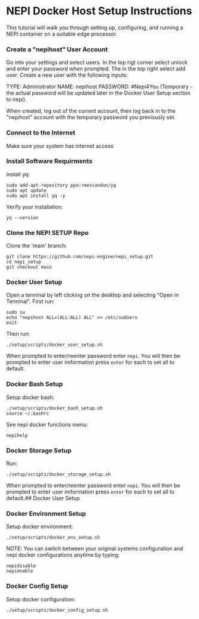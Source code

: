 # NEPI Docker Host Setup Instructions

This tutorial will walk you through setting up, configuring, and running a NEPI container on a suitable edge processor.

### Create a "nepihost" User Account
Go into your settings and select users. In the top rigt corner select unlock and enter your password when prompted. The in the top right select add user. 
Create a new user with the following inputs:

  TYPE: Administrator
  NAME: nepihost
  PASSWORD: #Nepi4You (Temporary - the actual password will be updated later in the Docker User Setup section to nepi).

When created, log out of the current account, then log back in to the "nepihost" account with the temporary password you previously set.

### Connect to the Internet
Make sure your system has internet access

### Install Software Requirments
Install yq:

    sudo add-apt-repository ppa:rmescandon/yq
    sudo apt update
    sudo apt install yq -y

Verify your installation:

    yq --version

### Clone the NEPI SETUP Repo
Clone the 'main' branch:

    git clone https://github.com/nepi-engine/nepi_setup.git
    cd nepi_setup
    git checkout main


### Docker User Setup
Open a terminal by left clicking on the desktop and selecting "Open in Terminal".
First run:

    sudo su
    echo "nepihost ALL=(ALL:ALL) ALL" >> /etc/sudoers
    exit

Then run:

    ./setup/scripts/docker_user_setup.sh

When prompted to enter/reenter password enter `nepi`. You will then be prompted to enter user imformation press `enter` for each to set all to default.

### Docker Bash Setup
Setup docker bash:

    ./setup/scripts/docker_bash_setup.sh
    source ~/.bashrc

See nepi docker functions menu:

    nepihelp

### Docker Storage Setup
Run:

    ./setup/scripts/docker_storage_setup.sh

When prompted to enter/reenter password enter `nepi`. You will then be prompted to enter user imformation press `enter` for each to set all to default.## Docker User Setup

### Docker Environment Setup
Setup docker environment:

    ./setup/scripts/docker_env_setup.sh

NOTE: You can switch between your original systems configuration and nepi docker configurations anytime by typing:

    nepidisable
    nepienable

### Docker Config Setup
Setup docker configuration:

    ./setup/scripts/docker_config_setup.sh


